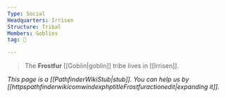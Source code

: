 ```yaml
---
Type: Social
Headquarters: Irrisen
Structure: Tribal
Members: Goblins
tag: 👥

---
```


> The **Frostfur** [[Goblin|goblin]] tribe lives in [[Irrisen]].



*This page is a [[PathfinderWikiStub|stub]]. You can help us by [[httpspathfinderwikicomwindexphptitleFrostfuractionedit|expanding it]].*









